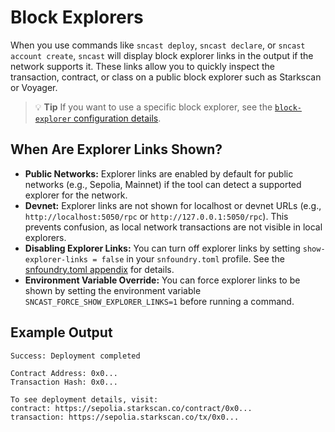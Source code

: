 # Block Explorers

When you use commands like `sncast deploy`, `sncast declare`, or `sncast account create`, `sncast` will display block explorer links in the output if the network supports it. These links allow you to quickly inspect the transaction, contract, or class on a public block explorer such as Starkscan or Voyager.

> 💡 **Tip**
> If you want to use a specific block explorer, see the [`block-explorer` configuration details](../appendix/snfoundry-toml.md#block-explorer).

## When Are Explorer Links Shown?

* **Public Networks:** Explorer links are enabled by default for public networks (e.g., Sepolia, Mainnet) if the tool can detect a supported explorer for the network.
* **Devnet:** Explorer links are not shown for localhost or devnet URLs (e.g., `http://localhost:5050/rpc` or `http://127.0.0.1:5050/rpc`). This prevents confusion, as local network transactions are not visible in local explorers.
* **Disabling Explorer Links:** You can turn off explorer links by setting `show-explorer-links = false` in your `snfoundry.toml` profile. See the [snfoundry.toml appendix](../appendix/snfoundry-toml.md#show-explorer-links) for details.
* **Environment Variable Override:** You can force explorer links to be shown by setting the environment variable `SNCAST_FORCE_SHOW_EXPLORER_LINKS=1` before running a command.

## Example Output

```shell
Success: Deployment completed

Contract Address: 0x0...
Transaction Hash: 0x0...

To see deployment details, visit:
contract: https://sepolia.starkscan.co/contract/0x0...
transaction: https://sepolia.starkscan.co/tx/0x0...
```
